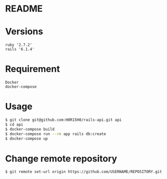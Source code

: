 # README

# Versions
```
ruby '2.7.2'
rails '6.1.4'
```

# Requirement
```
Docker
docker-compose
```

# Usage
``` bash
$ git clone git@github.com:H0R15H0/rails-api.git api
$ cd api
$ docker-compose build
$ docker-compose run --rm app rails db:create
$ docker-compose up
```

# Change remote repository
```
$ git remote set-url origin https://github.com/USERNAME/REPOSITORY.git
```

